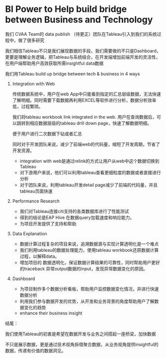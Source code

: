 # BI Power to Help build bridge between Business and Technology



我们 CVAA Team的 data publish （待更正）团队在Tableau引入到我们的系统过程中，做了很多研究

我们相信Tableau不只是我们展现数据的手段，我们需要做的不只是Dashboard，更要是理解业务逻辑，把Tableau与系统结合，在开发端增加前端开发的灵活性，在用户端帮助用户高效获取所需insightful data数据



我们用Tableau build up bridge between tech & business in 4 ways

1. Integration with Web
   
   传统数据系统中，用户在web App中只能看到指定的汇总层级数据，无法快速了解明细。同时需要下载数据再利用EXCEL等软件进行分析，数据分析效率低，过程繁琐。
   
   我们将tableau workbook link integrated in the web.
   用户在查询数据后，可以跳转到相应数据层级的tableau drill down page，快速了解数据明细。
   
   便于用户进行二次数据下钻或者汇总
   
   同时对于开发团队来说，减少了前端web的代码量，缩短了开发周期，节省了开发资源。
   
   - integration with web是通过relink的方式让用户从web中这个数据切换到Tableau
   - 对下游用户来说，他们可以利用tableau查看更细粒度的数据或者直接进行分析
   - 对于团队来说，利用tableau开发detail page减少了前端的代码量，并且tableau页面快速
   
2. Performance Research
   - 我们对Tableau连接citi支持的各类数据库进行了性能测试
   - 得到的结论是EAP Hive 在数据query加载速度和响应能力。
   - 为项目开发提供了支持和帮助
   
3. Data Explanation
   - 数据计算过程复杂的项目来说，追溯数据源与实现计算透明化是一个难点
   - 我们利用tableau的数据处理能力，使用tableau workbook还原数据计算过程，以解释data。
   - 增加项目的 数据透明化，保证数据计算结果的可靠性，同时帮助用户更好的traceback 异常output数据的input，发现异常数据变化的原因。
   
4. Dashboard
   - 为项目制作多个数据分析看板，帮助用户监控数据变化情况，并进行快速数据分析
   - 利用我们参与数据开发的优势，从开发和业务背景的角度帮助用户了解数据变化的趋势
   - enhance their business insight

结尾：

我们使用Tableau的初衷是希望在数据开发与业务之间搭起一座桥梁，加快数据

不只是展示数据，更是通过技术视角拆借聚合数据，从业务视角提供insightful的数据，传递有价值的数据洞见。
